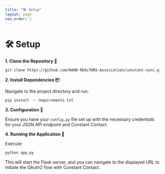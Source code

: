 ```yaml
---
title: "🛠️ Setup"
layout: page
nav_order: 1
---
```


# 🛠️ Setup

**1. Clone the Repository 📁**

```bash
git clone https://github.com/RAHB-REALTORS-Association/constant-sync.git
```

**2. Install Dependencies 📦**

Navigate to the project directory and run:

```bash
pip install -r requirements.txt
```

**3. Configuration 🔧**

Ensure you have your `config.py` file set up with the necessary credentials for your JSON API endpoint and Constant Contact.

**4. Running the Application 🚀**

Execute:

```bash
python app.py
```

This will start the Flask server, and you can navigate to the displayed URL to initiate the OAuth2 flow with Constant Contact.
